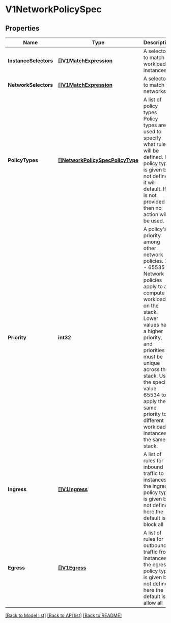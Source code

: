 # V1NetworkPolicySpec

## Properties

Name | Type | Description | Notes
------------ | ------------- | ------------- | -------------
**InstanceSelectors** | [**[]V1MatchExpression**](v1MatchExpression.md) | A selector to match workload instances | [optional] 
**NetworkSelectors** | [**[]V1MatchExpression**](v1MatchExpression.md) | A selector to match networks | [optional] 
**PolicyTypes** | [**[]NetworkPolicySpecPolicyType**](NetworkPolicySpecPolicyType.md) | A list of policy types  Policy types are used to specify what rules will be defined. If a policy type is given but not defined it will default. If it is not provided then no action will be used. | [optional] 
**Priority** | **int32** | A policy&#39;s priority among other network policies. 1 - 65535  Network policies apply to all compute workloads on the stack. Lower values have a higher priority, and priorities must be unique across the stack. Use the special value 65534 to apply the same priority to different workload instances in the same stack. | [optional] 
**Ingress** | [**[]V1Ingress**](v1Ingress.md) | A list of rules for inbound traffic to instances  If the ingress policy type is given but not defined here the default is to block all | [optional] 
**Egress** | [**[]V1Egress**](v1Egress.md) | A list of rules for outbound traffic from instances  If the egress policy type is given but not defined here the default is to allow all | [optional] 

[[Back to Model list]](../README.md#documentation-for-models) [[Back to API list]](../README.md#documentation-for-api-endpoints) [[Back to README]](../README.md)


